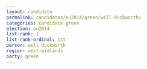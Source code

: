 ```yaml
---
layout: candidate
permalink: candidates/eu2014/green/will-duckworth/
categories: candidate green
election: eu2014
list-rank: 1
list-rank-ordinal: 1st
person: will-duckworth
region: west-midlands
party: green
---
```

